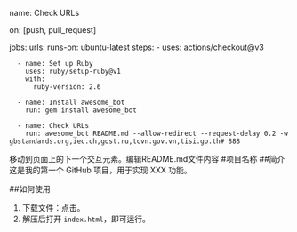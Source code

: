 name: Check URLs

on: [push, pull_request]

jobs:
  urls:
    runs-on: ubuntu-latest
    steps:
      - uses: actions/checkout@v3

      - name: Set up Ruby
        uses: ruby/setup-ruby@v1
        with:
          ruby-version: 2.6

      - name: Install awesome_bot
        run: gem install awesome_bot

      - name: Check URLs
        run: awesome_bot README.md --allow-redirect --request-delay 0.2 -w gbstandards.org,iec.ch,gost.ru,tcvn.gov.vn,tisi.go.th# 888
移动到页面上的下一个交互元素。编辑README.md文件内容
#项目名称
##简介
这是我的第一个 GitHub 项目，用于实现 XXX 功能。

##如何使用
1. 下载文件：点击。
2. 解压后打开 `index.html`，即可运行。

